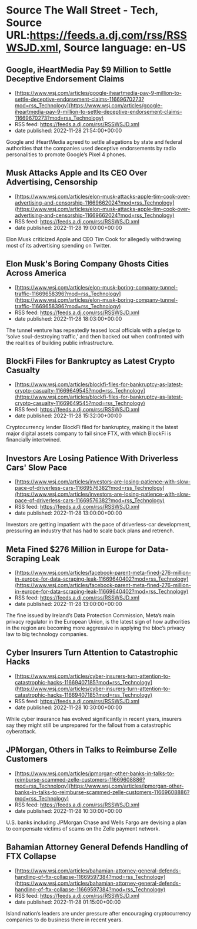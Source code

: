 # Source The Wall Street - Tech, Source URL:https://feeds.a.dj.com/rss/RSSWSJD.xml, Source language: en-US

## Google, iHeartMedia Pay $9 Million to Settle Deceptive Endorsement Claims
 - [https://www.wsj.com/articles/google-iheartmedia-pay-9-million-to-settle-deceptive-endorsement-claims-11669670273?mod=rss_Technology](https://www.wsj.com/articles/google-iheartmedia-pay-9-million-to-settle-deceptive-endorsement-claims-11669670273?mod=rss_Technology)
 - RSS feed: https://feeds.a.dj.com/rss/RSSWSJD.xml
 - date published: 2022-11-28 21:54:00+00:00

Google and iHeartMedia agreed to settle allegations by state and federal authorities that the companies used deceptive endorsements by radio personalities to promote Google’s Pixel 4 phones.

## Musk Attacks Apple and Its CEO Over Advertising, Censorship
 - [https://www.wsj.com/articles/elon-musk-attacks-apple-tim-cook-over-advertising-and-censorship-11669662024?mod=rss_Technology](https://www.wsj.com/articles/elon-musk-attacks-apple-tim-cook-over-advertising-and-censorship-11669662024?mod=rss_Technology)
 - RSS feed: https://feeds.a.dj.com/rss/RSSWSJD.xml
 - date published: 2022-11-28 19:00:00+00:00

Elon Musk criticized Apple and CEO Tim Cook for allegedly withdrawing most of its advertising spending on Twitter.

## Elon Musk's Boring Company Ghosts Cities Across America
 - [https://www.wsj.com/articles/elon-musk-boring-company-tunnel-traffic-11669658396?mod=rss_Technology](https://www.wsj.com/articles/elon-musk-boring-company-tunnel-traffic-11669658396?mod=rss_Technology)
 - RSS feed: https://feeds.a.dj.com/rss/RSSWSJD.xml
 - date published: 2022-11-28 18:03:00+00:00

The tunnel venture has repeatedly teased local officials with a pledge to ‘solve soul-destroying traffic,’ and then backed out when confronted with the realities of building public infrastructure.

## BlockFi Files for Bankruptcy as Latest Crypto Casualty
 - [https://www.wsj.com/articles/blockfi-files-for-bankruptcy-as-latest-crypto-casualty-11669649545?mod=rss_Technology](https://www.wsj.com/articles/blockfi-files-for-bankruptcy-as-latest-crypto-casualty-11669649545?mod=rss_Technology)
 - RSS feed: https://feeds.a.dj.com/rss/RSSWSJD.xml
 - date published: 2022-11-28 15:32:00+00:00

Cryptocurrency lender BlockFi filed for bankruptcy, making it the latest major digital assets company to fail since FTX, with which BlockFi is financially intertwined.

## Investors Are Losing Patience With Driverless Cars' Slow Pace
 - [https://www.wsj.com/articles/investors-are-losing-patience-with-slow-pace-of-driverless-cars-11669576382?mod=rss_Technology](https://www.wsj.com/articles/investors-are-losing-patience-with-slow-pace-of-driverless-cars-11669576382?mod=rss_Technology)
 - RSS feed: https://feeds.a.dj.com/rss/RSSWSJD.xml
 - date published: 2022-11-28 13:00:00+00:00

Investors are getting impatient with the pace of driverless-car development, pressuring an industry that has had to scale back plans and retrench.

## Meta Fined $276 Million in Europe for Data-Scraping Leak
 - [https://www.wsj.com/articles/facebook-parent-meta-fined-276-million-in-europe-for-data-scraping-leak-11669640402?mod=rss_Technology](https://www.wsj.com/articles/facebook-parent-meta-fined-276-million-in-europe-for-data-scraping-leak-11669640402?mod=rss_Technology)
 - RSS feed: https://feeds.a.dj.com/rss/RSSWSJD.xml
 - date published: 2022-11-28 13:00:00+00:00

The fine issued by Ireland’s Data Protection Commission, Meta’s main privacy regulator in the European Union, is the latest sign of how authorities in the region are becoming more aggressive in applying the bloc’s privacy law to big technology companies.

## Cyber Insurers Turn Attention to Catastrophic Hacks
 - [https://www.wsj.com/articles/cyber-insurers-turn-attention-to-catastrophic-hacks-11669407185?mod=rss_Technology](https://www.wsj.com/articles/cyber-insurers-turn-attention-to-catastrophic-hacks-11669407185?mod=rss_Technology)
 - RSS feed: https://feeds.a.dj.com/rss/RSSWSJD.xml
 - date published: 2022-11-28 10:30:00+00:00

While cyber insurance has evolved significantly in recent years, insurers say they might still be unprepared for the fallout from a catastrophic cyberattack.

## JPMorgan, Others in Talks to Reimburse Zelle Customers
 - [https://www.wsj.com/articles/jpmorgan-other-banks-in-talks-to-reimburse-scammed-zelle-customers-11669608886?mod=rss_Technology](https://www.wsj.com/articles/jpmorgan-other-banks-in-talks-to-reimburse-scammed-zelle-customers-11669608886?mod=rss_Technology)
 - RSS feed: https://feeds.a.dj.com/rss/RSSWSJD.xml
 - date published: 2022-11-28 10:30:00+00:00

U.S. banks including JPMorgan Chase and Wells Fargo are devising a plan to compensate victims of scams on the Zelle payment network.

## Bahamian Attorney General Defends Handling of FTX Collapse
 - [https://www.wsj.com/articles/bahamian-attorney-general-defends-handling-of-ftx-collapse-11669597384?mod=rss_Technology](https://www.wsj.com/articles/bahamian-attorney-general-defends-handling-of-ftx-collapse-11669597384?mod=rss_Technology)
 - RSS feed: https://feeds.a.dj.com/rss/RSSWSJD.xml
 - date published: 2022-11-28 01:15:00+00:00

Island nation’s leaders are under pressure after encouraging cryptocurrency companies to do business there in recent years.
